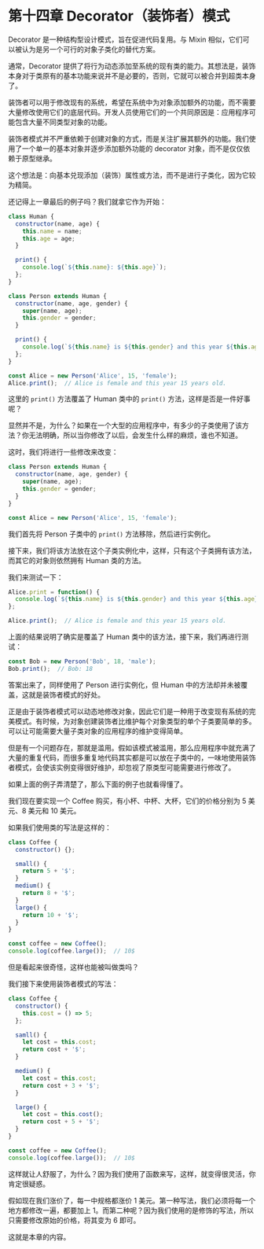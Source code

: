 # 第十四章 Decorator（装饰者）模式

Decorator 是一种结构型设计模式，旨在促进代码复用。与 Mixin 相似，它们可以被认为是另一个可行的对象子类化的替代方案。

通常，Decorator 提供了将行为动态添加至系统的现有类的能力。其想法是，装饰本身对于类原有的基本功能来说并不是必要的，否则，它就可以被合并到超类本身了。

装饰者可以用于修改现有的系统，希望在系统中为对象添加额外的功能，而不需要大量修改使用它们的底层代码。开发人员使用它们的一个共同原因是：应用程序可能包含大量不同类型对象的功能。

装饰者模式并不严重依赖于创建对象的方式，而是关注扩展其额外的功能。我们使用了一个单一的基本对象并逐步添加额外功能的 decorator 对象，而不是仅仅依赖于原型继承。

这个想法是：向基本兑现添加（装饰）属性或方法，而不是进行子类化，因为它较为精简。

还记得上一章最后的例子吗？我们就拿它作为开始：

```javascript
class Human {
  constructor(name, age) {
    this.name = name;
    this.age = age;
  }

  print() {
    console.log(`${this.name}: ${this.age}`);
  };
}

class Person extends Human {
  constructor(name, age, gender) {
    super(name, age);
    this.gender = gender;
  }

  print() {
    console.log(`${this.name} is ${this.gender} and this year ${this.age} years old.`);
  };
}

const Alice = new Person('Alice', 15, 'female');
Alice.print();  // Alice is female and this year 15 years old.
```

这里的 `print()` 方法覆盖了 Human 类中的 `print()` 方法，这样是否是一件好事呢？

显然并不是，为什么？如果在一个大型的应用程序中，有多少的子类使用了该方法？你无法明确，所以当你修改了以后，会发生什么样的麻烦，谁也不知道。

这时，我们将进行一些修改来改变：

```javascript
class Person extends Human {
  constructor(name, age, gender) {
    super(name, age);
    this.gender = gender;
  }
}

const Alice = new Person('Alice', 15, 'female');
```

我们首先将 Person 子类中的 `print()` 方法移除，然后进行实例化。

接下来，我们将该方法放在这个子类实例化中，这样，只有这个子类拥有该方法，而其它的对象则依然拥有 Human 类的方法。

我们来测试一下：

```javascript
Alice.print = function() {
  console.log(`${this.name} is ${this.gender} and this year ${this.age} years old.`);
};

Alice.print();  // Alice is female and this year 15 years old.
```

上面的结果说明了确实是覆盖了 Human 类中的该方法，接下来，我们再进行测试：

```javascript
const Bob = new Person('Bob', 18, 'male');
Bob.print();  // Bob: 18
```

答案出来了，同样使用了 Person 进行实例化，但 Human 中的方法却并未被覆盖，这就是装饰者模式的好处。

正是由于装饰者模式可以动态地修改对象，因此它们是一种用于改变现有系统的完美模式。有时候，为对象创建装饰者比维护每个对象类型的单个子类要简单的多。可以让可能需要大量子类对象的应用程序的维护变得简单。

但是有一个问题存在，那就是滥用。假如该模式被滥用，那么应用程序中就充满了大量的重复代码，而很多重复地代码其实都是可以放在子类中的，一味地使用装饰者模式，会使该实例变得很好维护，却忽视了原类型可能需要进行修改了。

如果上面的例子弄清楚了，那么下面的例子也就看得懂了。

我们现在要实现一个 Coffee 购买，有小杯、中杯、大杯，它们的价格分别为 5 美元、8 美元和 10 美元。

如果我们使用类的写法是这样的：

```javascript
class Coffee {
  constructor() {};

  small() {
    return 5 + '$';
  }
  medium() {
    return 8 + '$';
  }
  large() {
    return 10 + '$';
  }
}

const coffee = new Coffee();
console.log(coffee.large());  // 10$
```

但是看起来很奇怪，这样也能被叫做类吗？

我们接下来使用装饰者模式的写法：

```javascript
class Coffee {
  constructor() {
    this.cost = () => 5;
  };

  samll() {
    let cost = this.cost;
    return cost + '$';
  }

  medium() {
    let cost = this.cost;
    return cost + 3 + '$';
  }

  large() {
    let cost = this.cost();
    return cost + 5 + '$';
  }
}

const coffee = new Coffee();
console.log(coffee.large());  // 10$
```

这样就让人舒服了，为什么？因为我们使用了函数来写，这样，就变得很灵活，你肯定很疑惑。

假如现在我们涨价了，每一中规格都涨价 1 美元。第一种写法，我们必须将每一个地方都修改一遍，都要加上 1。而第二种呢？因为我们使用的是修饰的写法，所以只需要修改原始的价格，将其变为 6 即可。

这就是本章的内容。